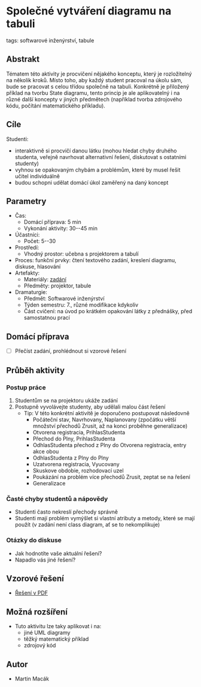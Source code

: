 # Společné vytváření diagramu na tabuli

tags: softwarové inženýrství, tabule

## Abstrakt

Tématem této aktivity je procvičení nějakého konceptu, který je rozložitelný na několik kroků. Místo toho, aby každý student pracoval na úkolu sám, bude se pracovat s celou třídou společně na tabuli. Konkrétně je přiložený příklad na tvorbu State diagramu, tento princip je ale aplikovatelný i na různé další koncepty v jiných předmětech \(například tvorba zdrojového kódu, počítání matematického příkladu\).

## Cíle

Studenti:

* interaktivně si procvičí danou látku \(mohou hledat chyby druhého studenta, veřejně navrhovat alternativní řešení, diskutovat s ostatními studenty\)
* vyhnou se opakovaným chybám a problémům, které by musel řešit učitel individuálně
* budou schopni udělat domácí úkol zaměřený na daný koncept

## Parametry

* Čas:
  * Domácí příprava: 5 min
  * Vykonání aktivity: 30--45 min
* Účastníci:
  * Počet: 5--30
* Prostředí:
  * Vhodný prostor: učebna s projektorem a tabulí
* Proces: funkční prvky: čtení textového zadání, kreslení diagramu, diskuse, hlasování
* Artefakty:
  * Materiály: [zadání](artefakty/spolecne-vytvareni-celku/SkolskyKurz.pdf)
  * Předměty: projektor, tabule
* Dramaturgie:
  * Předmět: Softwarové inženýrství
  * Týden semestru: 7., různé modifikace kdykoliv
  * Část cvičení: na úvod po krátkém opakování látky z přednášky, před samostatnou prací

## Domácí příprava

* [ ] Přečíst zadání, prohlédnout si vzorové řešení

## Průběh aktivity

### Postup práce

1. Studentům se na projektoru ukáže zadání
2. Postupně vyvolávejte studenty, aby udělali malou část řešení
   * Tip: 
     V této konkrétní aktivitě je doporučeno postupovat následovně
     * Počáteční stav, Navrhovany, Naplanovany \(zpočátku větší množství přechodů Zrusit, až na konci proběhne generalizace\)
     * Otvorena registracia, PrihlasStudenta
     * Přechod do Plny, PrihlasStudenta
     * OdhlasStudenta přechod z Plny do Otvorena registracia, entry akce obou
     * OdhlasStudenta z Plny do Plny
     * Uzatvorena registracia, Vyucovany
     * Skuskove obdobie, rozhodovací uzel
     * Poukázání na problém více přechodů Zrusit, zeptat se na řešení
     * Generalizace

### Časté chyby studentů a nápovědy

* Studenti často nekreslí přechody správně
* Studenti mají problém vymýšlet si vlastní atributy a metody, které se mají použít \(v zadání není class diagram, ať se to nekomplikuje\)

### Otázky do diskuse

* Jak hodnotíte vaše aktuální řešení?
* Napadlo vás jiné řešení?

## Vzorové řešení

* [Řešení v PDF](artefakty/spolecne-vytvareni-celku/SkolskyKurz-riesenie.pdf)

## Možná rozšíření

* Tuto aktivitu lze taky aplikovat i na:
  * jiné UML diagramy
  * těžký matematický příklad
  * zdrojový kód

## Autor

* Martin Macák
